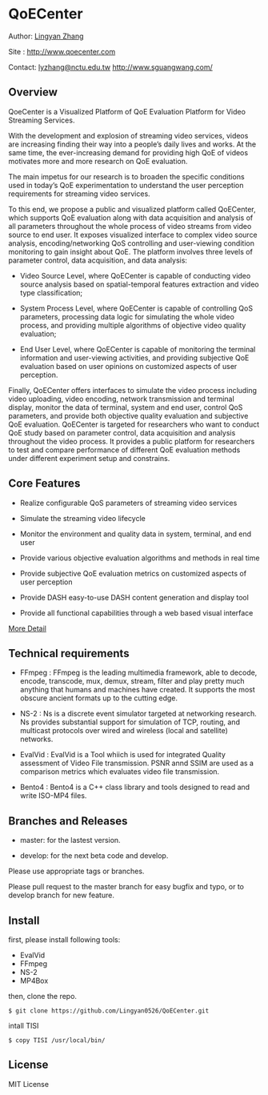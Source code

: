 # QoECenter
Author:  [Lingyan Zhang](http://www.qoecenter.com/lingyanzhang)

Site : <http://www.qoecenter.com>

Contact: <lyzhang@nctu.edu.tw> <http://www.sguangwang.com/>

## Overview
QoeCenter is a Visualized Platform of QoE Evaluation Platform for Video Streaming Services.

With the development and explosion of streaming video services, videos are increasing finding their way into a people’s daily lives and works. At the same time, the ever-increasing demand for providing high QoE of videos motivates more and more research on QoE evaluation.

The main impetus for our research is to broaden the specific conditions used in today’s QoE experimentation to understand the user perception requirements for streaming video services.

To this end, we propose a public and visualized platform called QoECenter, which supports QoE evaluation along with data acquisition and analysis of all parameters throughout the whole process of video streams from video source to end user. It exposes visualized interface to complex video source analysis, encoding/networking QoS controlling and user-viewing condition monitoring to gain insight about QoE. The platform involves three levels of parameter control, data acquisition, and data analysis:

* Video Source Level, where QoECenter is capable of conducting video source analysis based on spatial-temporal features extraction and video type classification;

* System Process Level, where QoECenter is capable of controlling QoS parameters, processing data logic for simulating the whole video process, and providing multiple algorithms of objective video quality evaluation;

* End User Level, where QoECenter is capable of monitoring the terminal information and user-viewing activities, and providing subjective QoE evaluation based on user opinions on customized aspects of user perception.

Finally, QoECenter offers interfaces to simulate the video process including video uploading, video encoding, network transmission and terminal display, monitor the data of terminal, system and end user, control QoS parameters, and provide both objective quality evaluation and subjective QoE evaluation. QoECenter is targeted for researchers who want to conduct QoE study based on parameter control, data acquisition and analysis throughout the video process. It provides a public platform for researchers to test and compare performance of different QoE evaluation methods under different experiment setup and constrains.

## Core Features
* Realize configurable QoS parameters of streaming video services

* Simulate the streaming video lifecycle

* Monitor the environment and quality data in system, terminal, and end user

* Provide various objective evaluation algorithms and methods in real time

* Provide subjective QoE evaluation metrics on customized aspects of user perception

* Provide DASH easy-to-use DASH content generation and display tool

* Provide all functional capabilities through a web based visual interface

[More Detail](http://www.qoecenter.com)

## Technical requirements
* FFmpeg : FFmpeg is the leading multimedia framework, able to decode, encode, transcode, mux, demux, stream, filter and play pretty much anything that humans and machines have created. It supports the most obscure ancient formats up to the cutting edge.

* NS-2 : Ns is a discrete event simulator targeted at networking research. Ns provides substantial support for simulation of TCP, routing, and multicast protocols over wired and wireless (local and satellite) networks. 

* EvalVid : EvalVid is a Tool whiich is used for integrated Quality assessment of Video File transmission. PSNR annd SSIM are used as a comparison metrics which evaluates video file transmission.

* Bento4 : Bento4 is a C++ class library and tools designed to read and write ISO-MP4 files.

## Branches and Releases
* master: for the lastest version.

* develop: for the next beta code and develop.

Please use appropriate tags or branches.

Please pull request to the master branch for easy bugfix and typo, or to develop branch for new feature.

## Install

first, please install following tools:

* EvalVid
* FFmpeg
* NS-2
* MP4Box

then, clone the repo.

```
$ git clone https://github.com/Lingyan0526/QoECenter.git
```
intall TISI

```
$ copy TISI /usr/local/bin/
```

## License
MIT License